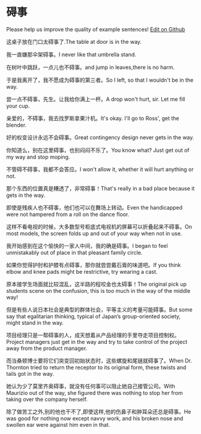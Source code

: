 # 碍事

Please help us improve the quality of example sentences! [Edit on Github](https://github.com/jiyushe/jiyu-example-sentence-source/blob/main/chinese/aishi.md)

<p><span class="chinese">这桌子放在门口太碍事了.</span><span class="english">The table at door is in the way.</span></p>

<p><span class="chinese">我一直嫌那伞架碍事。</span><span class="english">I never like that umbrella stand.</span></p>

<p><span class="chinese">在树叶中跳跃，一点儿也不碍事。</span><span class="english">and jump in leaves,there is no harm.</span></p>

<p><span class="chinese">于是我离开了，我不愿成为碍事的第三者。</span><span class="english">So I left, so that I wouldn't be in the way.</span></p>

<p><span class="chinese">尝一点不碍事，先生。让我给你满上一杯。</span><span class="english">A drop won't hurt, sir. Let me fill your cup.</span></p>

<p><span class="chinese">亲爱的，不碍事，我去找罗斯拿果汁机。</span><span class="english">It's okay. I'll go to Ross', get the blender.</span></p>

<p><span class="chinese">好的权变设计永远不会碍事。</span><span class="english">Great contingency design never gets in the way.</span></p>

<p><span class="chinese">你知道么，别在这里碍事，也别闷闷不乐了。</span><span class="english">You know what? Just get out of my way and stop moping.</span></p>

<p><span class="chinese">不管碍不碍事，我都不会答应。</span><span class="english">I won't allow it, whether it will hurt anything or not.</span></p>

<p><span class="chinese">那个东西的位置真是糟透了，非常碍事！</span><span class="english">That's really in a bad place because it gets in the way.</span></p>

<p><span class="chinese">即使是残疾人也不碍事，他们也可以在舞场上转动。</span><span class="english">Even the handicapped were not hampered from a roll on the dance floor.</span></p>

<p><span class="chinese">这样不看电视的时候，大多数型号柜底式电视机的屏幕可以折叠起来不碍事。</span><span class="english">On most models, the screen folds up and out of your way when not in use.</span></p>

<p><span class="chinese">我开始感到在这个愉快的一家人中间，我的确是碍事。</span><span class="english">I began to feel unmistakably out of place in that pleasant family circle.</span></p>

<p><span class="chinese">如果你觉得护肘和护膝有点碍事，那你就尝尝戴石膏的味道吧。</span><span class="english">If you think elbow and knee pads might be restrictive, try wearing a cast.</span></p>

<p><span class="chinese">原本接学生场面就比较混乱，这半路的程咬金也太碍事！</span><span class="english">The original pick up students scene on the confusion, this is too much in the way of the middle way!</span></p>

<p><span class="chinese">但是有些人说日本社会是典型的群体社会，平等主义的考量可能碍事。</span><span class="english">But some say that egalitarian thinking, typical of Japan’s group-oriented society, might stand in the way.</span></p>

<p><span class="chinese">项目经理只是一帮碍事的人，成天想着从产品经理的手里夺走项目控制权。</span><span class="english">Project managers just get in the way and try to take control of the project away from the product manager.</span></p>

<p><span class="chinese">而当桑顿博士要将它们突变回初始状态时，这些螺旋和尾链就碍事了。</span><span class="english">When Dr. Thornton tried to return the receptor to its original form, these twists and tails got in the way.</span></p>

<p><span class="chinese">她认为少了莫里齐奥碍事，就没有任何事可以阻止她自己接管公司。</span><span class="english">With Maurizio out of the way, she figured there was nothing to stop her from taking over the company herself.</span></p>

<p><span class="chinese">除了做苦工之外,别的他也干不了,即使这样,他的伤鼻子和肿耳朵还总是碍事。</span><span class="english">He was good for nothing now except navvy work, and his broken nose and swollen ear were against him even in that.</span></p>

